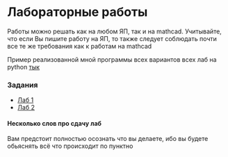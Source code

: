 # Лабораторные работы

Работы можно решать как на любом ЯП, так и на mathcad. Учитывайте, что если Вы пишите работу на ЯП, то также следует соблюдать почти все те же требования как к работам на mathcad

Пример реализованной мной программы всех вариантов всех лаб на python [тык](https://github.com/JKearnsl/compmath)

### Задания

* [Лаб 1](./lab1/README.md)
* [Лаб 2](./lab2/README.md)

#### Несколько слов про сдачу лаб

Вам предстоит полностью осознать что вы делаете, ибо вы будете обьяснять всё что происходит по пунктно
